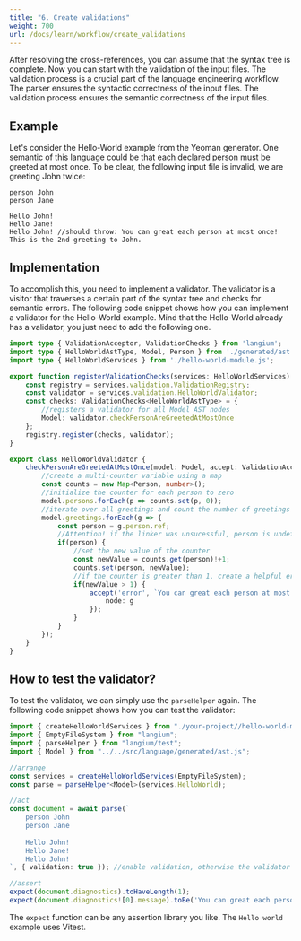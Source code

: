 ```yaml
---
title: "6. Create validations"
weight: 700
url: /docs/learn/workflow/create_validations
---
```


After resolving the cross-references, you can assume that the syntax tree is complete. Now you can start with the validation of the input files. The validation process is a crucial part of the language engineering workflow. The parser ensures the syntactic correctness of the input files. The validation process ensures the semantic correctness of the input files.

## Example

Let's consider the Hello-World example from the Yeoman generator. One semantic of this language could be that each declared person must be greeted at most once. To be clear, the following input file is invalid, we are greeting John twice:

```text
person John
person Jane

Hello John!
Hello Jane!
Hello John! //should throw: You can great each person at most once! This is the 2nd greeting to John.
```

## Implementation

To accomplish this, you need to implement a validator. The validator is a visitor that traverses a certain part of the syntax tree and checks for semantic errors. The following code snippet shows how you can implement a validator for the Hello-World example. Mind that the Hello-World already has a validator, you just need to add the following one.

```ts
import type { ValidationAcceptor, ValidationChecks } from 'langium';
import type { HelloWorldAstType, Model, Person } from './generated/ast.js';
import type { HelloWorldServices } from './hello-world-module.js';

export function registerValidationChecks(services: HelloWorldServices) {
    const registry = services.validation.ValidationRegistry;
    const validator = services.validation.HelloWorldValidator;
    const checks: ValidationChecks<HelloWorldAstType> = {
        //registers a validator for all Model AST nodes
        Model: validator.checkPersonAreGreetedAtMostOnce
    };
    registry.register(checks, validator);
}

export class HelloWorldValidator {
    checkPersonAreGreetedAtMostOnce(model: Model, accept: ValidationAcceptor): void {
        //create a multi-counter variable using a map
        const counts = new Map<Person, number>();
        //initialize the counter for each person to zero
        model.persons.forEach(p => counts.set(p, 0));
        //iterate over all greetings and count the number of greetings for each person
        model.greetings.forEach(g => {
            const person = g.person.ref;
            //Attention! if the linker was unsucessful, person is undefined
            if(person) {
                //set the new value of the counter
                const newValue = counts.get(person)!+1;
                counts.set(person, newValue);
                //if the counter is greater than 1, create a helpful error
                if(newValue > 1) {
                    accept('error', `You can great each person at most once! This is the ${newValue}${newValue==2?'nd':'th'} greeting to ${person.name}.`, {
                        node: g
                    });
                }
            }
        });
    }
}
```

## How to test the validator?

To test the validator, we can simply use the `parseHelper` again. The following code snippet shows how you can test the validator:

```ts
import { createHelloWorldServices } from "./your-project//hello-world-module.js";
import { EmptyFileSystem } from "langium";
import { parseHelper } from "langium/test";
import { Model } from "../../src/language/generated/ast.js";

//arrange
const services = createHelloWorldServices(EmptyFileSystem);
const parse = parseHelper<Model>(services.HelloWorld);

//act
const document = await parse(`
    person John
    person Jane
    
    Hello John!
    Hello Jane!
    Hello John!
`, { validation: true }); //enable validation, otherwise the validator will not be called!

//assert
expect(document.diagnostics).toHaveLength(1);
expect(document.diagnostics![0].message).toBe('You can great each person at most once! This is the 2nd greeting to John.');
```

The `expect` function can be any assertion library you like. The `Hello world` example uses Vitest.
